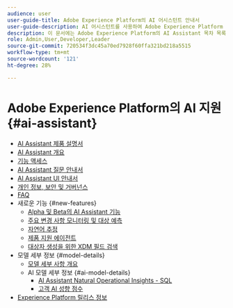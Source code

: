 ```yaml
---
audience: user
user-guide-title: Adobe Experience Platform의 AI 어시스턴트 안내서
user-guide-description: AI 어시스턴트를 사용하여 Adobe Experience Platform 및 Real-Time Customer Data Platform을 통해 워크플로를 가속화하는 방법을 알아봅니다.
description: 이 문서에는 Adobe Experience Platform의 AI Assistant 목차 목록이 있습니다.
role: Admin,User,Developer,Leader
source-git-commit: 720534f3dc45a70ed7928f60ffa321bd218a5515
workflow-type: tm+mt
source-wordcount: '121'
ht-degree: 28%

---
```



# Adobe Experience Platform의 AI 지원 {#ai-assistant}

* [AI Assistant 제품 설명서](landing.md)
* [AI Assistant 개요](home.md)
* [기능 액세스](access.md)
* [AI Assistant 질문 안내서](questions.md)
* [AI Assistant UI 안내서](ui-guide.md)
* [개인 정보, 보안 및 거버넌스](privacy.md)
* [FAQ](faq.md)
* 새로운 기능 {#new-features}
   * [Alpha 및 Beta의 AI Assistant 기능](./new-features/alpha-beta.md)
   * [주요 변경 사항 모니터링 및 대상 예측](./new-features/audience-forecasting.md)
   * [자연어 추정](./new-features/natural-language.md)
   * [제품 지원 에이전트](./new-features/customer-support.md)
   * [대상자 생성을 위한 XDM 필드 검색](./new-features/xdm-field-discovery.md)
* 모델 세부 정보 {#model-details}
   * [모델 세부 사항 개요](./model-details/overview.md)
   * AI 모델 세부 정보 {#ai-model-details}
      * [AI Assistant Natural Operational Insights - SQL](./model-details/ai-model-details/natural-language-to-sql.md)
      * [고객 AI 성향 점수](./model-details/ai-model-details/customer-ai.md)
* [Experience Platform 릴리스 정보](https://experienceleague.adobe.com/ko/docs/experience-platform/release-notes/latest)

